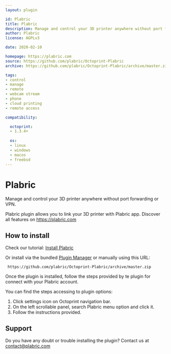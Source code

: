 ```yaml
---
layout: plugin

id: Plabric
title: Plabric
description: Manage and control your 3D printer anywhere without port forwarding or VPN. 
author: Plabric
license: AGPLv3

date: 2020-02-10

homepage: https://plabric.com
source: https://github.com/plabric/Octoprint-Plabric
archive: https://github.com/plabric/Octoprint-Plabric/archive/master.zip

tags:
- control
- manage
- remote
- webcam stream
- phone
- cloud printing
- remote access

compatibility:

  octoprint:
  - 1.3.4+
  
  os:
  - linux
  - windows
  - macos
  - freebsd
---
```


# Plabric

Manage and control your 3D printer anywhere without port forwarding or VPN. 

Plabric plugin allows you to link your 3D printer with Plabric app. Discover all features on https://plabric.com

## How to install

Check our tutorial: [Install Plabric](https://plabric.com/connect)

Or install via the bundled [Plugin Manager](https://plugins.octoprint.org/help/installation/)
or manually using this URL:

     https://github.com/plabric/Octoprint-Plabric/archive/master.zip

Once the plugin is installed, follow the steps provided by te plugin for connect with your Plabric account.

You can find the steps accessing to plugin options:

<ol>
    <li>Click settings icon on Octoprint navigation bar.</li>
    <li>On the left scrollable panel, search Plabric menu option and click it.</li>
    <li>Follow the instructions provided.</li>
</ol>


## Support

Do you have any doubt or trouble installing the plugin? Contact us at [contact@plabric.com](mailto:contact@plabric.com)
